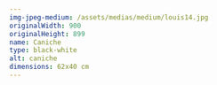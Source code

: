 ```yaml
---
img-jpeg-medium: /assets/medias/medium/louis14.jpg
originalWidth: 900
originalHeight: 899
name: Caniche
type: black-white
alt: caniche
dimensions: 62x40 cm
---
```

